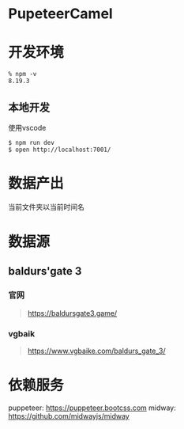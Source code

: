 # PupeteerCamel
# 开发环境
```
% npm -v
8.19.3
```
## 本地开发
使用vscode
```
$ npm run dev
$ open http://localhost:7001/
```

# 数据产出
当前文件夹以当前时间名

# 数据源
## baldurs'gate 3
### 官网
> https://baldursgate3.game/
### vgbaik
> https://www.vgbaike.com/baldurs_gate_3/

# 依赖服务
puppeteer: https://puppeteer.bootcss.com
midway: https://github.com/midwayjs/midway